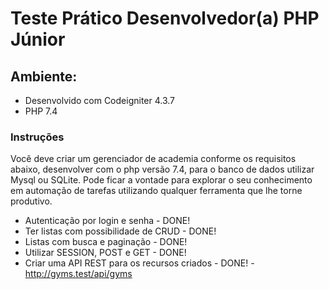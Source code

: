 #  Teste Prático Desenvolvedor(a) PHP Júnior

## Ambiente:
 - Desenvolvido com Codeigniter 4.3.7 
 - PHP 7.4

### Instruções

Você deve criar um gerenciador de academia conforme os requisitos abaixo, desenvolver com o php versão 7.4, para o banco de dados utilizar Mysql ou SQLite. Pode ficar a vontade para explorar o seu conhecimento em automação de tarefas utilizando qualquer ferramenta que lhe torne produtivo.

-   Autenticação por login e senha - DONE!
-   Ter listas com possibilidade de CRUD - DONE!
-   Listas com busca e paginação - DONE!
-   Utilizar SESSION, POST e GET - DONE!
-   Criar uma API REST para os recursos criados - DONE! - http://gyms.test/api/gyms
